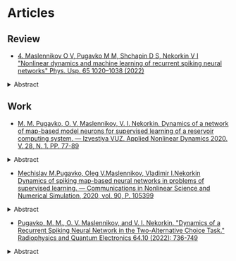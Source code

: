 # Articles

## Review

* [4.	Maslennikov O V, Pugavko M M, Shchapin D S, Nekorkin V I "Nonlinear dynamics and machine learning of recurrent spiking neural networks" Phys. Usp. 65 1020–1038 (2022)](https://ufn.ru/en/articles/2022/10/b/)

<details>
    <summary>Abstract</summary>

The review describes the main results in the field of design and analysis of recurrent spiking neural networks for modeling functional brain networks. Key terms and definitions from the field of machine learning are given. The main approaches to the construction and study of spiking and rate neural networks trained to perform specific cognitive functions are shown. The modern hardware neuromorphic systems that imitate the information processing by the brain are described. The principles of nonlinear dynamics are discussed, which make it possible to identify the mechanisms for performing target tasks by neural networks.
</details>

## Work

* [M. M. Pugavko, O. V. Maslennikov, V. I. Nekorkin. Dynamics of a network of map-based model neurons for supervised learning of a reservoir computing system. — Izvestiya VUZ. Applied Nonlinear Dynamics 2020. V. 28, N. 1. PP. 77-89](https://www.mathnet.ru/php/archive.phtml?wshow=paper&jrnid=ivp&paperid=357&option_lang=eng)

<details>
    <summary> Abstract </summary>

The purpose of this work is to develop a reservoir computing system that contains a network of model neurons with discrete time, and to study the characteristics of the system when it is trained to autonomously generate a harmonic target signal. Methods of work include approaches of nonlinear dynamics (phase space analysis depending on parameters), machine learning (reservoir computing, supervised error minimization) and computer modeling (implementation of numerical algorithms, plotting of characteristics and diagrams). Results. A reservoir computing system based on a network of coupled discrete model neurons was constructed, and the possibility of its supervised training in generating the target signal using the controlled error minimization method FORCE was demonstrated. It has been found that with increasing network size, the mean square error of learning decreases. The dynamic regimes arising at the level of individual activity of intra-reservoir neurons at various stages of training are studied. It is shown that in the process of training, the network-reservoir transits from the state of space-time disorder to the state with regular clusters of spiking activity. The optimal values of the coupling coefficients and the parameters of the intrinsic dynamics of neurons corresponding to the minimum learning error were found. Conclusion. A new reservoir computing system is proposed in the work, the basic unit of which is the Courbage–Nekorkin discrete-time model neuron. The advantage of a network based on such a spiking neuron model is that the model is specified in the form of a mapping, therefore, there is no need to perform an integration operation. The proposed system has shown its effectiveness in training autonomous generation of a harmonic function, as well as for a number of other target functions.
</details>

* [Mechislav M.Pugavko, Oleg V.Maslennikov, Vladimir I.Nekorkin Dynamics of spiking map-based neural networks in problems of supervised learning. — Communications in Nonlinear Science and Numerical Simulation, 2020, vol. 90, P. 105399](https://www.sciencedirect.com/science/article/abs/pii/S1007570420302318?via%3Dihub)

<details>
    <summary>Abstract</summary>

Recurrent networks of artificial spiking neurons trained to perform target functions are a perspective tool for understanding dynamic principles of information processing in computational neuroscience. Here, we develop a system of this type based on a map-based model of neural activity allowing for producing various biologically relevant regimes. Target signals used to supervisely train the network are sinusoid functions of different frequencies. Impacts of individual neuron dynamics, coupling strength, network size and other key parameters on the learning error are studied. Our findings suggest, among others, that firing rate heterogeneity as well as mixing of spiking and nonspiking regimes of neurons comprising the network can improve its performance for a wider range of target frequencies. At a single neuron activity level, successful training gives rise to well separated domains with qualitatively different dynamics.
</details>

* [Pugavko, M. M., O. V. Maslennikov, and V. I. Nekorkin. "Dynamics of a Recurrent Spiking Neural Network in the Two-Alternative Choice Task." Radiophysics and Quantum Electronics 64.10 (2022): 736-749](https://link.springer.com/article/10.1007/s11141-022-10175-2)

<details>
    <summary>Abstract</summary>

We have revealed the dynamic mechanism of solving a cognitive task of two-alternative choice by an artificial recurrent network of spiking neurons. The approach to designing a functional network model is described based on machine learning methods. The formation of a modular coupling structure during training is established. The properties of the network response, which underlie the performing of a target task, are found.
</details>
